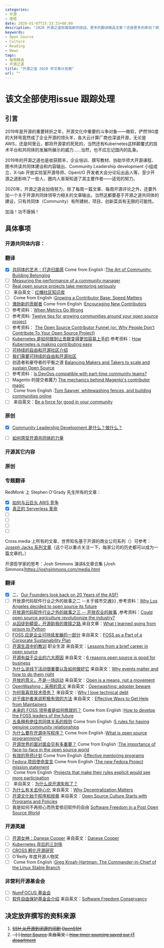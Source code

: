 ```yaml
---
categories:
- 开源
- 感悟
date: 2020-01-07T15:33:33+08:00
description: "2020 开源之道将面临新的挑战，更多的翻译精品文章？还是更多的原创？取决于开源之道共同体自身。"
keywords:
- Open Source
- Culture
- Reading
- News
tags:
- 每周精选
- 开源之道
title: "开源之道 2020 年文章计划表"
url: ""
---
```


# 该文全部使用issue 跟踪处理

## 引言

2019年是开源的重要转折之年，开源文化中重要的斗争对象——微软，俨然180度的大转弯竟然成了企业开源的领头羊，各大云计算厂商也深谙开源，无论是AWS，还是阿里云，都将开源拿的死死的，当然还有Kubernetes这样颠覆式的技术平台和共同体的发展所展示的威力......当然，也不应忘记国内的乱象。

2019年的开源之道也是收获颇丰，企业培训、撰写教材、协助华师大开源课程、图书共读共同体建设和内容输出、Community Leadership development 小组成立、X-lab 开放实验室开源导师、OpenI/O 开发者大会分论坛出品人等，至少开源之道影响了一些人，圈内人渐渐知道了其主要作者——适兕的努力。

2020年，开源之道会加倍努力，除了每周一篇文章、每周开源评论之外，还要外加一个关于开源共同体领导力相关的文章输出，当然这都要基于开源之道共同体的建设，只有共同体（Community）有所建树，项目、创新菜具有无限的可能性。

加油！功不唐捐！

## 具体事项

### 开源共同体内容：

### 翻译

- [x]  [共同体的艺术：打造归属感](posts/Community_Management/the-art-of-community-building-belonging) Come from English :[The Art of Community: Building Belonging](https://www.jonobacon.com/2011/05/31/the-art-of-community-building-belonging/)
- [ ] [Measuring the performance of a community manager](https://opensource.com/open-organization/15/6/measuring-community-manager-performance)
- [ ] [Real open source projects take mentoring seriously](https://www.redhat.com/en/blog/real-open-source-projects-take-mentoring-seriously)
- [ ] []() 来自英文：[红帽社区知识库](https://community.redhat.com/knowledge/)
- [ ] []() Come from English :[Growing a Contributor Base: Speed Matters](http://community.redhat.com/blog/2017/04/contributors-speed-matters/)
- [ ] [激励新的贡献者]() Come from English :[Encouraging New Contributors](http://community.redhat.com/blog/2017/04/encouraging-new-contributors/)
- [ ] 参考资料：[When Metrics Go Wrong](http://community.redhat.com/blog/2014/07/when-metrics-go-wrong/)
- [ ] 参考资料: [Twelve tips for growing communities around your open source project](https://ben.balter.com/2017/11/10/twelve-tips-for-growing-communities-around-your-open-source-project/)
- [ ] 参考资料： [The Open Source Contributor Funnel (or: Why People Don’t Contribute To Your Open Source Project)](https://mikemcquaid.com/2018/08/14/the-open-source-contributor-funnel-why-people-dont-contribute-to-your-open-source-project/)
- [ ]  [Kubernetes 是如何做到让贡献变得更加容易上手的](/posts/) 参考资料：[How Kubernetes is making contributing easy](https://opensource.com/article/17/4/podcast-kubernetes-sarah-novotny)
- [ ]  [可持续的自由和开源社区介绍](https://sfosc.org/)
- [ ]  [我们需要可持续的自由和开源社区](https://medium.com/sustainable-free-and-open-source-communities/we-need-sustainable-free-and-open-source-communities-edf92723d619)
- [ ] 创造者和豪夺者的平衡之道  [Balancing Makers and Takers to scale and sustain Open Source](https://dri.es/balancing-makers-and-takers-to-scale-and-sustain-open-source)
- [ ]  参考资料：[Is DevOps compatible with part-time community teams?](https://opensource.com/article/18/4/devops-compatible-part-time-community-teams)
- [ ] Magento 的提交者魔力 [The mechanics behind Magento's contributor magic](https://www.techrepublic.com/article/the-mechanics-behind-magentos-contributor-magic/)
- [ ] []() Come from English :[Tom Sawyer, whitewashing fences, and building communities online](https://chrisgrams.com/2009/09/09/tom-sawyer-whitewashing-fences-and-building-communities-online/)
- [ ]  []() 来自英文：[Be a force for good in your community](https://opensource.com/open-organization/17/1/force-for-good-community)

### 原创

- [x]   [Community Leadership Development 是什么？做什么？](posts/community_management/why_create_community_leadership_development_group/)
- [ ]  [如何感受开源共同体的力量](posts/opensource_technology/how_to_feel_the_power_of_osc)



### 开源其它内容

### 原创

### 专题翻译

RedMonk 上 Stephen O'Grady 先生所有的文章：

- [x] [如何与云巨头 AWS 竞争](/posts/redmonk/how-to-compete-with-aws/)
- [x] [真正的 Serverless 革命](/posts/redmonk/the-real-serverless-revolution/)
- [ ] []()
- [ ] []()
- [ ] []()
- [ ] []()

Cross.media 上所有的文章、世界知名基于开源的商业公司系列（）可参考：[Joseph Jacks 系列文章](https://medium.com/@asynchio)（这个可以重点关注一下，每家公司的历史都可以成为一篇文章的。）

开源哲学家的思考：Josh Simmons 演讲&文章合集  [Josh Simmons]https://joshsimmons.com/media.html

### 翻译

- [x] 二、[Our Founders look back on 20 Years of the ASF!](https://blogs.apache.org/foundation/entry/our-founders-look-back-on)
- [ ] 开放源代码软件行业之外的故事之二 --关于城市交通]() ,参考资料：[Why Los Angeles decided to open source its future](https://www.techrepublic.com/article/why-la-decided-to-open-source-its-future/)
- [ ] [开放源代码软件行业之外的故事之三 -- 开放农业的故事]() ,参考资料：[Could open source agriculture revolutionize the industry?](https://urbanagnews.com/blog/exclusives/food-for-thought-could-open-source-agriculture-revolutionize-the-industry/)
- [ ] [从囚徒到蟒营，开源助我的救赎之路](posts/),来自文章：[What I learned going from prison to Python](https://opensource.com/article/20/1/prison-to-python)
- [ ]  [FOSS 应是企业可持续发展的一部分]() 来自英文：[FOSS as a Part of a Corporate Sustainability Plan](https://www.linuxjournal.com/content/foss-part-corporate-sustainability-plan)
- [ ]  [开源生涯中的教训]() 职业生涯 来自英文：[Lessons from a brief career in open source](https://opensource.com/article/17/2/preparing-career-open-source)
- [ ]  [开源有益于企业的六大原因]() 来自英文：[6 reasons open source is good for business](https://opensource.com/article/17/10/6-reasons-choose-open-source-software)
- [ ]  [为什么说线下活动很重要以及如何做好它]() 来自英文：[Why events matter and how to do them right](https://opensource.com/article/17/1/drupal-sibera)
- [ ]  [开放的意义，不是一场运动]() 来自英文：[Open is a means, not a movement](https://opensource.com/open-organization/16/10/open-means-not-movement)
- [ ]  [OpenWashing：采用的意义]() 来自英文：[Openwashing: adopter beware](https://opensource.com/business/14/12/openwashing-more-prevalent)
- [ ]  [为何我喜欢技术债务？]() 来自英文：[Why I love technical debt](https://opensource.com/article/17/11/why-i-love-technical-debt)
- [ ]  [对于维护者来说积极有效的方法]() 来自英文：[Effective Ways to Get Help from Maintainers](https://www.snoyman.com/blog/2017/10/effective-ways-help-from-maintainers)
- [ ]  [未来的 FOSS 领导者是如何练就的？]() Come from English :[How to develop the FOSS leaders of the future](https://opensource.com/article/18/4/succession-planning-how-develop-foss-leaders-future)
- [ ]  [五条拥有绝佳共同体关系的规则]() Come from English :[5 rules for having genuine community relationships](https://opensource.com/open-organization/18/2/why-build-community-2)
- [ ]  [为什么要在开源中写程序？]() Come from English :[What is open source programming?](https://opensource.com/article/18/3/what-open-source-programming)
- [ ] [开源世界的面对面会见有多重要？]() Come from English :[The importance of face-to-face in the open source world](https://opensource.com/life/15/10/the-importance-of-face-to-face)
- [ ] [有效的导师计划]() Come from English :[Effective mentoring programs](https://blogs.gnome.org/bolsh/2011/05/31/effective-mentoring-programs/)
- [ ] [Fedora 项目使命宣言]() Come from English :[The new Fedora Project mission statement](https://lwn.net/Articles/720055/)
- [ ] []() Come from English :[Projects that make their rules explicit would see more participation](https://opensource.com/open-organization/18/4/new-governance-model-research)
- [ ]  []() 来自英文：[为什么说开源失败了？](https://medium.com/@johnmark/why-open-source-failed-6cae5d6a9f6)
- [ ]  [为什么有关去中心化]() 来自英文：[Why Decentralization Matters](https://medium.com/@cdixon/why-decentralization-matters-5e3f79f7638e)
- [ ]  [开源文化始于程序和规章]() 来自英文：[Open Source Culture Starts with Programs and Policies](https://thenewstack.io/open-source-culture-starts-with-programs-and-policies/)
- [ ] 我是如何不再担心而热爱依旧软件的自由   [Software Freedom in a Post Open Source World](https://medium.com/@stephenrwalli/software-freedom-in-a-post-open-source-world-9f497f646af9)

### 开源英雄

- [ ]  []()[开源女神：Danese Cooper]() 来自英文：[Danese Cooper](https://en.wikipedia.org/wiki/Danese_Cooper)
- [ ]  [Kubernetes 背后的三剑侠](https://siliconangle.com/2019/04/12/google-women-power-rise-kubernetes/)
- [ ]  [CROSS 孵化开源研究](https://cross.ucsc.edu/)
- [ ]  O'Reilly 年度开源人物奖[](https://en.wikipedia.org/wiki/O%27Reilly_Open_Source_Award)
- [ ] []() Come from English :[Greg Kroah-Hartman: The Commander-in-Chief of the Linux Stable Branch](https://thenewstack.io/greg-kroah-hartman-commander-chief-linux-stable-branch)

### 非营利开源基金会

- [ ]  [NumFOCUS 基金会](https://numfocus.org/sponsored-projects)
- [ ]  []()[软件自由保护基金会介绍]() 来自英文：[Software Freedom Conservancy](https://sfconservancy.org/)

## 决定放弃撰写的资料来源

1. ~~[SSH 从开源到闭源的闹剧]() [OpenSSH](https://en.wikipedia.org/wiki/OpenSSH)~~
2. ~~- [ ]  [Inner Source]() 来自英文：[How inner sourcing saved our IT department](https://opensource.com/open-organization/18/1/open-orgs-and-inner-source-it)~~